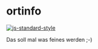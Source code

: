 # ortinfo

[![js-standard-style](https://img.shields.io/badge/code%20style-standard-brightgreen.svg?style=flat)](https://github.com/feross/standard)

Das soll mal was feines werden ;-)
